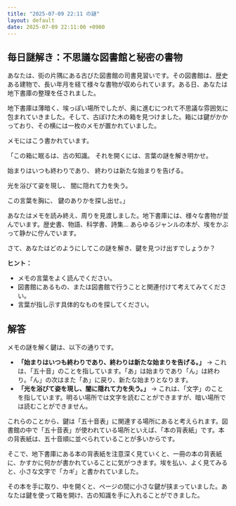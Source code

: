```yaml
---
title: "2025-07-09 22:11 の謎"
layout: default
date: 2025-07-09 22:11:00 +0900
---
```

## 毎日謎解き：不思議な図書館と秘密の書物

あなたは、街の片隅にある古びた図書館の司書見習いです。その図書館は、歴史ある建物で、長い年月を経て様々な書物が収められています。ある日、あなたは地下書庫の整理を任されました。

地下書庫は薄暗く、埃っぽい場所でしたが、奥に進むにつれて不思議な雰囲気に包まれていきました。そして、古ぼけた木の箱を見つけました。箱には鍵がかかっており、その横には一枚のメモが置かれていました。

メモにはこう書かれています。

「この箱に眠るは、古の知識。
それを開くには、言葉の謎を解き明かせ。

始まりはいつも終わりであり、
終わりは新たな始まりを告げる。

光を浴びて姿を現し、
闇に隠れて力を失う。

この言葉を胸に、
鍵のありかを探し出せ。」

あなたはメモを読み終え、周りを見渡しました。地下書庫には、様々な書物が並んでいます。歴史書、物語、科学書、詩集… あらゆるジャンルの本が、埃をかぶって静かに佇んでいます。

さて、あなたはどのようにしてこの謎を解き、鍵を見つけ出すでしょうか？

**ヒント：**

*   メモの言葉をよく読んでください。
*   図書館にあるもの、または図書館で行うことと関連付けて考えてみてください。
*   言葉が指し示す具体的なものを探してください。

## 解答

メモの謎を解く鍵は、以下の通りです。

*   **「始まりはいつも終わりであり、終わりは新たな始まりを告げる。」** → これは、「五十音」のことを指しています。「あ」は始まりであり「ん」は終わり。「ん」の次はまた「あ」に戻り、新たな始まりとなります。
*   **「光を浴びて姿を現し、闇に隠れて力を失う。」** → これは、「文字」のことを指しています。明るい場所では文字を読むことができますが、暗い場所では読むことができません。

これらのことから、鍵は「五十音表」に関連する場所にあると考えられます。図書館の中で「五十音表」が使われている場所といえば、「本の背表紙」です。本の背表紙は、五十音順に並べられていることが多いからです。

そこで、地下書庫にある本の背表紙を注意深く見ていくと、一冊の本の背表紙に、かすかに何かが書かれていることに気がつきます。埃を払い、よく見てみると、小さな文字で「カギ」と書かれていました。

その本を手に取り、中を開くと、ページの間に小さな鍵が挟まっていました。あなたは鍵を使って箱を開け、古の知識を手に入れることができました。

